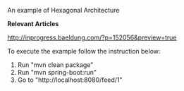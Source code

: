 An example of Hexagonal Architecture

**Relevant Articles**

http://inprogress.baeldung.com/?p=152056&preview=true

To execute the example follow the instruction below:

1. Run "mvn clean package"
2. Run "mvn spring-boot:run"
3. Go to "http://localhost:8080/feed/1"